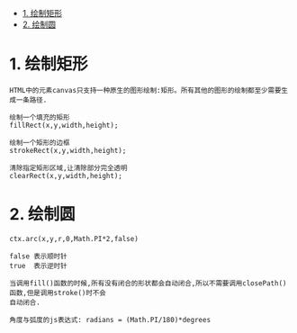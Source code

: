 <!-- TOC -->

- [1. 绘制矩形](#1-绘制矩形)
- [2. 绘制圆](#2-绘制圆)

<!-- /TOC -->

# 1. 绘制矩形

    HTML中的元素canvas只支持一种原生的图形绘制:矩形。所有其他的图形的绘制都至少需要生成一条路径.
    
    绘制一个填充的矩形
    fillRect(x,y,width,height);

    绘制一个矩形的边框
    strokeRect(x,y,width,height);

    清除指定矩形区域,让清除部分完全透明
    clearRect(x,y,width,height);

# 2. 绘制圆

    ctx.arc(x,y,r,0,Math.PI*2,false)

    false 表示顺时针
    true  表示逆时针

    当调用fill()函数的时候,所有没有闭合的形状都会自动闭合,所以不需要调用closePath()函数,但是调用stroke()时不会
    自动闭合.

    角度与弧度的js表达式: radians = (Math.PI/180)*degrees